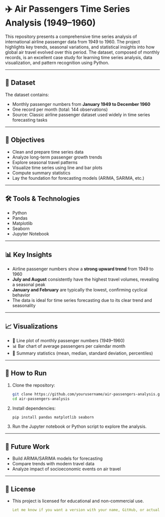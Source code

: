 # ✈️ Air Passengers Time Series Analysis (1949–1960)

This repository presents a comprehensive time series analysis of international airline passenger data from 1949 to 1960. The project highlights key trends, seasonal variations, and statistical insights into how global air travel evolved over this period. The dataset, composed of monthly records, is an excellent case study for learning time series analysis, data visualization, and pattern recognition using Python.

---

## 📂 Dataset

The dataset contains:
- Monthly passenger numbers from **January 1949 to December 1960**
- One record per month (total: 144 observations)
- Source: Classic airline passenger dataset used widely in time series forecasting tasks

---

## 🎯 Objectives

- Clean and prepare time series data
- Analyze long-term passenger growth trends
- Explore seasonal travel patterns
- Visualize time series using line and bar plots
- Compute summary statistics
- Lay the foundation for forecasting models (ARIMA, SARIMA, etc.)

---

## 🛠️ Tools & Technologies

- Python
- Pandas
- Matplotlib
- Seaborn
- Jupyter Notebook

---

## 📊 Key Insights

- Airline passenger numbers show a **strong upward trend** from 1949 to 1960
- **July and August** consistently have the highest travel volumes, revealing a seasonal peak
- **January and February** are typically the lowest, confirming cyclical behavior
- The data is ideal for time series forecasting due to its clear trend and seasonality

---

## 📈 Visualizations

- 📅 Line plot of monthly passenger numbers (1949–1960)
- 📊 Bar chart of average passengers per calendar month
- 📃 Summary statistics (mean, median, standard deviation, percentiles)

---

## 🚀 How to Run

1. Clone the repository:
   ```bash
   git clone https://github.com/yourusername/air-passengers-analysis.git
   cd air-passengers-analysis

2. Install dependencies:
   ```bash
   pip install pandas matplotlib seaborn

3. Run the Jupyter notebook or Python script to explore the analysis.

---

## 🧠 Future Work

- Build ARIMA/SARIMA models for forecasting
- Compare trends with modern travel data
- Analyze impact of socioeconomic events on air travel

---

## 📄 License

- This project is licensed for educational and non-commercial use.
  ```yaml
  Let me know if you want a version with your name, GitHub, or actual links filled in!


